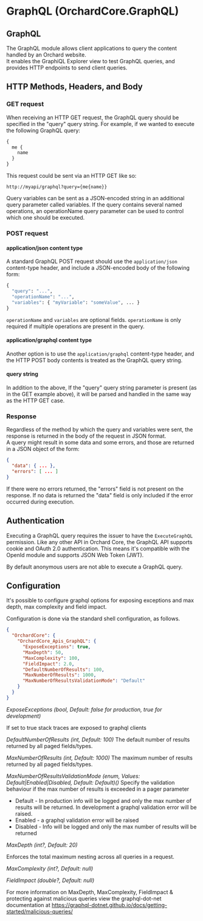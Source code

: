 # GraphQL (OrchardCore.GraphQL)

## GraphQL

The GraphQL module allows client applications to query the content handled by an Orchard website.  
It enables the GraphiQL Explorer view to test GraphQL queries, and provides HTTP endpoints to send client queries.

## HTTP Methods, Headers, and Body

### GET request

When receiving an HTTP GET request, the GraphQL query should be specified in the "query" query string. For example, if we wanted to execute the following GraphQL query:

```graphql
{
  me {
    name
  }
}
```

This request could be sent via an HTTP GET like so:

`http://myapi/graphql?query={me{name}}`

Query variables can be sent as a JSON-encoded string in an additional query parameter called variables. If the query contains several named operations, an operationName query parameter can be used to control which one should be executed.

### POST request 

#### application/json content type

A standard GraphQL POST request should use the `application/json` content-type header, and include a JSON-encoded body of the following form:

```graphql
{
  "query": "...",
  "operationName": "...",
  "variables": { "myVariable": "someValue", ... }
}
```

`operationName` and `variables` are optional fields. `operationName` is only required if multiple operations are present in the query.

#### application/graphql content type

Another option is to use the `application/graphql` content-type header, and the HTTP POST body contents is treated as the GraphQL query string.

#### query string

In addition to the above, If the "query" query string parameter is present (as in the GET example above), it will be parsed and handled in the same way as the HTTP GET case.

### Response

Regardless of the method by which the query and variables were sent, the response is returned in the body of the request in JSON format.  
A query might result in some data and some errors, and those are returned in a JSON object of the form:

```json
{
  "data": { ... },
  "errors": [ ... ]
}
```

If there were no errors returned, the "errors" field is not present on the response. 
If no data is returned the "data" field is only included if the error occurred during execution.

## Authentication

Executing a GraphQL query requires the issuer to have the `ExecuteGraphQL` permission. Like any other API in Orchard Core, the GraphQL API supports 
cookie and OAuth 2.0 authentication. This means it's compatible with the OpenId module and supports JSON Web Token (JWT).

By default anonymous users are not able to execute a GraphQL query.

## Configuration

It's possible to configure graphql options for exposing exceptions and max depth, max complexity and field impact.

Configuration is done via the standard shell configuration, as follows.

```json
{
  "OrchardCore": {
    "OrchardCore_Apis_GraphQL": {
      "ExposeExceptions": true,
      "MaxDepth": 50, 
      "MaxComplexity": 100, 
      "FieldImpact": 2.0,
      "DefaultNumberOfResults": 100,
      "MaxNumberOfResults": 1000,
      "MaxNumberOfResultsValidationMode": "Default"
    }
  }
}
```

*ExposeExceptions (bool, Default: false for production, true for development)*

If set to true stack traces are exposed to graphql clients

*DefaultNumberOfResults (int, Default: 100)*
The default number of results returned by all paged fields/types.

*MaxNumberOfResults (int, Default: 1000)*
The maximum number of results returned by all paged fields/types.

*MaxNumberOfResultsValidationMode (enum, Values: Default|Enabled|Disabled, Default: Default)()*
Specify the validation behaviour if the max number of results is exceeded in a pager parameter

* Default - In production info will be logged and only the max number of results will be returned. In development a graphql validation error will be raised.
* Enabled - a graphql validation error will be raised
* Disabled - Info will be logged and only the max number of results will be returned

*MaxDepth (int?, Default: 20)*

Enforces the total maximum nesting across all queries in a request.

*MaxComplexity (int?, Default: null)*

*FieldImpact (double?, Default: null)*

For more information on MaxDepth, MaxComplexity, FieldImpact & protecting against malicious queries view the graphql-dot-net documentation at <https://graphql-dotnet.github.io/docs/getting-started/malicious-queries/>
